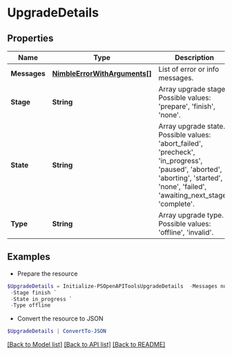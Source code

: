 # UpgradeDetails
## Properties

Name | Type | Description | Notes
------------ | ------------- | ------------- | -------------
**Messages** | [**NimbleErrorWithArguments[]**](NimbleErrorWithArguments.md) | List of error or info messages. | [optional] 
**Stage** | **String** | Array upgrade stage. Possible values: &#39;prepare&#39;, &#39;finish&#39;, &#39;none&#39;. | [optional] 
**State** | **String** | Array upgrade state. Possible values: &#39;abort_failed&#39;, &#39;precheck&#39;, &#39;in_progress&#39;, &#39;paused&#39;, &#39;aborted&#39;, &#39;aborting&#39;, &#39;started&#39;, &#39;none&#39;, &#39;failed&#39;, &#39;awaiting_next_stage&#39;, &#39;complete&#39;. | [optional] 
**Type** | **String** | Array upgrade type. Possible values: &#39;offline&#39;, &#39;invalid&#39;. | [optional] 

## Examples

- Prepare the resource
```powershell
$UpgradeDetails = Initialize-PSOpenAPIToolsUpgradeDetails  -Messages null `
 -Stage finish `
 -State in_progress `
 -Type offline
```

- Convert the resource to JSON
```powershell
$UpgradeDetails | ConvertTo-JSON
```

[[Back to Model list]](../README.md#documentation-for-models) [[Back to API list]](../README.md#documentation-for-api-endpoints) [[Back to README]](../README.md)

